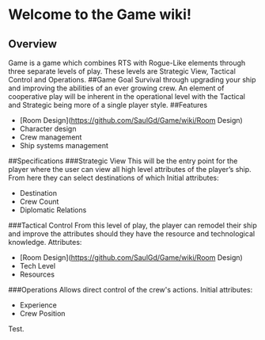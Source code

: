 # Welcome to the Game wiki!
## Overview
Game is a game which combines RTS with Rogue-Like elements through three separate levels of play. These levels are Strategic View, Tactical Control and Operations.
##Game Goal
Survival through upgrading your ship and improving the abilities of an ever growing crew. An element of cooperative play will be inherent in the operational level with the Tactical and Strategic being more of a single player style.
##Features
- [Room Design](https://github.com/SaulGd/Game/wiki/Room Design)
- Character design
- Crew management
- Ship systems management

##Specifications
###Strategic View
This will be the entry point for the player where the user can view all high level attributes of the player’s ship. From here they can select destinations of which 
Initial attributes:
- Destination
- Crew Count
- Diplomatic Relations

###Tactical Control
From this level of play, the player can remodel their ship and improve the attributes should they have the resource and technological knowledge.
Attributes:
- [Room Design](https://github.com/SaulGd/Game/wiki/Room Design)
- Tech Level
- Resources

###Operations
Allows direct control of the crew's actions. 
Initial attributes:
- Experience
- Crew Position

Test.